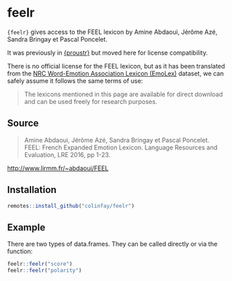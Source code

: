 
<!-- README.md is generated from README.Rmd. Please edit that file -->

# feelr

`{feelr}` gives access to the FEEL lexicon by Amine Abdaoui, Jérôme Azé,
Sandra Bringay et Pascal Poncelet.

It was previously in [{proustr}](https://github.com/ColinFay/proustr)
but moved here for license compatibility.

There is no official license for the FEEL lexicon, but as it has been
translated from the [NRC Word-Emotion Association Lexicon
(EmoLex)](https://saifmohammad.com/WebPages/NRC-Emotion-Lexicon.htm)
dataset, we can safely assume it follows the same terms of use:

> The lexicons mentioned in this page are available for direct download
> and can be used freely for research purposes.

## Source

> Amine Abdaoui, Jérôme Azé, Sandra Bringay et Pascal Poncelet. FEEL:
> French Expanded Emotion Lexicon. Language Resources and Evaluation,
> LRE 2016, pp 1-23.

<http://www.lirmm.fr/~abdaoui/FEEL>

## Installation

``` r
remotes::install_github("colinfay/feelr")
```

## Example

There are two types of data.frames. They can be called directly or via
the function:

``` r
feelr::feelr("score")
feelr::feelr("polarity")
```
